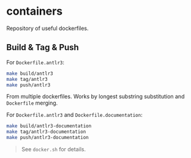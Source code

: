 # containers

Repository of useful dockerfiles.

## Build & Tag & Push

For `Dockerfile.antlr3`:

```sh
make build/antlr3
make tag/antlr3
make push/antlr3
```

From multiple dockerfiles. Works by longest substring substitution and `Dockerfile` merging.

For `Dockerfile.antlr3` and `Dockerfile.documentation`:

```sh
make build/antlr3-documentation
make tag/antlr3-documentation
make push/antlr3-documentation
```

> See `docker.sh` for details.
